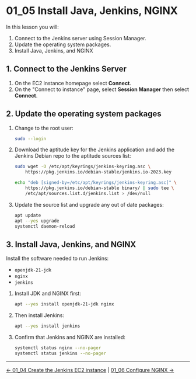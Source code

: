 # 01_05 Install Java, Jenkins, NGINX

In this lesson you will:

1. Connect to the Jenkins server using Session Manager.
1. Update the operating system packages.
1. Install Java, Jenkins, and NGINX

## 1. Connect to the Jenkins Server

1. On the EC2 instance homepage select **Connect**.
1. On the "Connect to instance" page, select **Session Manager** then select **Connect**.

## 2. Update the operating system packages

1. Change to the root user:

    ```bash
    sudo --login
    ```

1. Download the aptitude key for the Jenkins application and add the Jenkins Debian repo to the aptitude sources list:

    ```bash
    sudo wget -O /etc/apt/keyrings/jenkins-keyring.asc \
        https://pkg.jenkins.io/debian-stable/jenkins.io-2023.key

    echo "deb [signed-by=/etc/apt/keyrings/jenkins-keyring.asc]" \
        https://pkg.jenkins.io/debian-stable binary/ | sudo tee \
        /etc/apt/sources.list.d/jenkins.list > /dev/null
    ```

1. Update the source list and upgrade any out of date packages:

    ```bash
    apt update
    apt --yes upgrade
    systemctl daemon-reload
    ```

## 3. Install Java, Jenkins, and NGINX

Install the software needed to run Jenkins:

- `openjdk-21-jdk`
- `nginx`
- `jenkins`

1. Install JDK and NGINX first:

    ```bash
    apt --yes install openjdk-21-jdk nginx
    ```

1. Then install Jenkins:

    ```bash
    apt --yes install jenkins
    ```

1. Confirm that Jenkins and NGINX are installed:

    ```bash
    systemctl status nginx --no-pager
    systemctl status jenkins --no-pager
    ```

<!-- FooterStart -->
---
[← 01_04 Create the Jenkins EC2 instance](../01_04_create_the_jenkins_ec2_instance/README.md) | [01_06 Configure NGINX →](../01_06_configure_nginx/README.md)
<!-- FooterEnd -->
